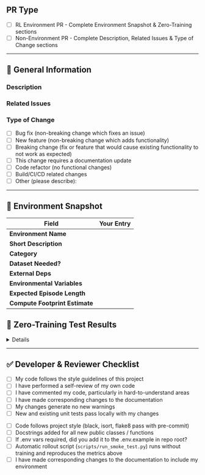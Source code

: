 <!--
╭───────────────────────────────────────────────────────────╮
│  ✨  ATROPOS PULL REQUEST TEMPLATE  ✨                    │
│  Select PR type below and fill applicable sections.       │
│  Delete non-applicable sections for your PR type.         │
╰───────────────────────────────────────────────────────────╯
-->

## PR Type
<!-- Please check ONE of the following options -->
- [ ] RL Environment PR - Complete Environment Snapshot & Zero-Training sections
- [ ] Non-Environment PR - Complete Description, Related Issues & Type of Change sections

---

## 📝 General Information
<!-- For non-environment PRs -->
### Description
<!-- Briefly describe the changes introduced by this pull request. -->

### Related Issues
<!-- Link any relevant issues here. Use "Closes #issue_number" to automatically close issues. -->

### Type of Change
<!-- For non-environment PRs - delete options that are not relevant. -->
- [ ] Bug fix (non-breaking change which fixes an issue)
- [ ] New feature (non-breaking change which adds functionality)
- [ ] Breaking change (fix or feature that would cause existing functionality to not work as expected)
- [ ] This change requires a documentation update
- [ ] Code refactor (no functional changes)
- [ ] Build/CI/CD related changes
- [ ] Other (please describe):

---

## 🔖 Environment Snapshot
<!-- For RL Environment PRs only -->
| Field | Your Entry |
|-------|------------|
| **Environment Name** | <!-- e.g. "SudokuVerifier-v0" --> |
| **Short Description** | <!-- One-sentence purpose/goal. --> |
| **Category** | <!-- Select: Verifiable-Reasoning / RLAIF / RLHF / Other  --> |
| **Dataset Needed?** | <!-- No / Yes (link & license) --> |
| **External Deps** | <!-- Extra pip packages, system libs, etc. --> |
| **Environmental Variables** | <!-- variable name(s) --> |
| **Expected Episode Length** | <!-- e.g. 128 timesteps --> |
| **Compute Footprint Estimate** | <!-- "<1 GB RAM, <1 min CPU verification" or similar --> |

## 🧪 Zero-Training Test Results
<!-- For RL Environment PRs only -->
<details>

**W&B Link:**

**Examples of the Environment scoring a good example and a bad example:**

</details>

---

## ✅ Developer & Reviewer Checklist
<!-- Common checklist for all PR types - adapt as needed for your PR type -->
- [ ] My code follows the style guidelines of this project
- [ ] I have performed a self-review of my own code
- [ ] I have commented my code, particularly in hard-to-understand areas
- [ ] I have made corresponding changes to the documentation
- [ ] My changes generate no new warnings
- [ ] New and existing unit tests pass locally with my changes

<!-- For RL Environment PRs only -->
- [ ] Code follows project style (black, isort, flake8 pass with pre-commit)
- [ ] Docstrings added for all new public classes / functions
- [ ] If .env vars required, did you add it to the .env.example in repo root?
- [ ] Automatic rollout script (`scripts/run_smoke_test.py`) runs without training and reproduces the metrics above
- [ ] I have made corresponding changes to the documentation to include my environment 